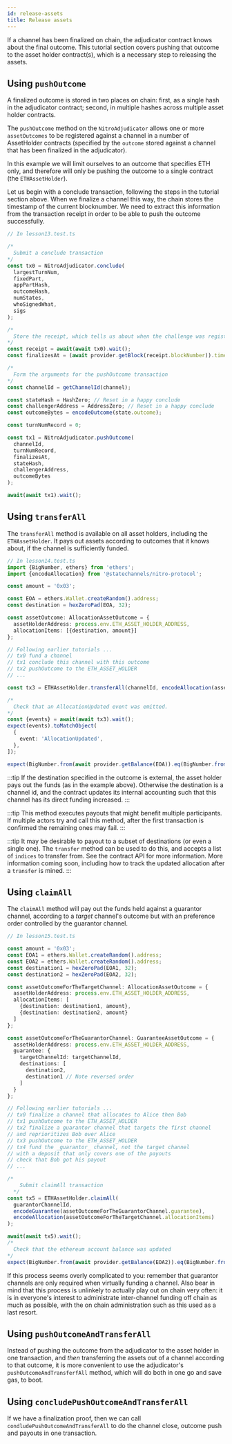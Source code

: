 ```yaml
---
id: release-assets
title: Release assets
---
```


If a channel has been finalized on chain, the adjudicator contract knows about the final outcome. This tutorial section covers pushing that outcome to the asset holder contract(s), which is a necessary step to releasing the assets.

## Using `pushOutcome`

A finalized outcome is stored in two places on chain: first, as a single hash in the adjudicator contract; second, in multiple hashes across multiple asset holder contracts.

The `pushOutcome` method on the `NitroAdjudicator` allows one or more `assetOutcomes` to be registered against a channel in a number of AssetHolder contracts (specified by the `outcome` stored against a channel that has been finalized in the adjudicator).

In this example we will limit ourselves to an outcome that specifies ETH only, and therefore will only be pushing the outcome to a single contract (the `ETHAssetHolder`).

Let us begin with a conclude transaction, following the steps in the tutorial section above. When we finalize a channel this way, the chain stores the timestamp of the current blocknumber. We need to extract this information from the transaction receipt in order to be able to push the outcome successfully.

```typescript
// In lesson13.test.ts

/* 
  Submit a conclude transaction
*/
const tx0 = NitroAdjudicator.conclude(
  largestTurnNum,
  fixedPart,
  appPartHash,
  outcomeHash,
  numStates,
  whoSignedWhat,
  sigs
);

/* 
  Store the receipt, which tells us about when the challenge was registered
*/
const receipt = await(await tx0).wait();
const finalizesAt = (await provider.getBlock(receipt.blockNumber)).timestamp;

/* 
  Form the arguments for the pushOutcome transaction
*/
const channelId = getChannelId(channel);

const stateHash = HashZero; // Reset in a happy conclude
const challengerAddress = AddressZero; // Reset in a happy conclude
const outcomeBytes = encodeOutcome(state.outcome);

const turnNumRecord = 0;

const tx1 = NitroAdjudicator.pushOutcome(
  channelId,
  turnNumRecord,
  finalizesAt,
  stateHash,
  challengerAddress,
  outcomeBytes
);

await(await tx1).wait();
```

## Using `transferAll`

The `transferAll` method is available on all asset holders, including the `ETHAssetHolder`. It pays out assets according to outcomes that it knows about, if the channel is sufficiently funded.

```typescript
// In lesson14.test.ts
import {BigNumber, ethers} from 'ethers';
import {encodeAllocation} from '@statechannels/nitro-protocol';

const amount = '0x03';

const EOA = ethers.Wallet.createRandom().address;
const destination = hexZeroPad(EOA, 32);

const assetOutcome: AllocationAssetOutcome = {
  assetHolderAddress: process.env.ETH_ASSET_HOLDER_ADDRESS,
  allocationItems: [{destination, amount}]
};

// Following earlier tutorials ...
// tx0 fund a channel
// tx1 conclude this channel with this outcome
// tx2 pushOutcome to the ETH_ASSET_HOLDER
// ...

const tx3 = ETHAssetHolder.transferAll(channelId, encodeAllocation(assetOutcome.allocationItems));

/* 
  Check that an AllocationUpdated event was emitted. 
*/
const {events} = await(await tx3).wait();
expect(events).toMatchObject(
  {
    event: 'AllocationUpdated',
  },
]);

expect(BigNumber.from(await provider.getBalance(EOA)).eq(BigNumber.from(amount)));
```

:::tip
If the destination specified in the outcome is external, the asset holder pays out the funds (as in the example above). Otherwise the destination is a channel id, and the contract updates its internal accounting such that this channel has its direct funding increased.
:::

:::tip
This method executes payouts that might benefit multiple participants. If multiple actors try and call this method, after the first transaction is confirmed the remaining ones may fail.
:::

:::tip
It may be desirable to payout to a subset of destinations (or even a single one). The `transfer` method can be used to do this, and accepts a list of `indices` to transfer from. See the contract API for more information. More information coming soon, including how to track the updated allocation after a `transfer` is mined.
:::

## Using `claimAll`

The `claimAll` method will pay out the funds held against a guarantor channel, according to a _target_ channel's outcome but with an preference order controlled by the guarantor channel.

```typescript
// In lesson15.test.ts

const amount = '0x03';
const EOA1 = ethers.Wallet.createRandom().address;
const EOA2 = ethers.Wallet.createRandom().address;
const destination1 = hexZeroPad(EOA1, 32);
const destination2 = hexZeroPad(EOA2, 32);

const assetOutcomeForTheTargetChannel: AllocationAssetOutcome = {
  assetHolderAddress: process.env.ETH_ASSET_HOLDER_ADDRESS,
  allocationItems: [
    {destination: destination1, amount},
    {destination: destination2, amount}
  ]
};

const assetOutcomeForTheGuarantorChannel: GuaranteeAssetOutcome = {
  assetHolderAddress: process.env.ETH_ASSET_HOLDER_ADDRESS,
  guarantee: {
    targetChannelId: targetChannelId,
    destinations: [
      destination2,
      destination1 // Note reversed order
    ]
  }
};

// Following earlier tutorials ...
// tx0 finalize a channel that allocates to Alice then Bob
// tx1 pushOutcome to the ETH_ASSET_HOLDER
// tx2 finalize a guarantor channel that targets the first channel
// and reprioritizes Bob over Alice
// tx3 pushOutcome to the ETH_ASSET_HOLDER
// tx4 fund the _guarantor_ channel, not the target channel
// with a deposit that only covers one of the payouts
// check that Bob got his payout
// ...

/*
    Submit claimAll transaction
  */
const tx5 = ETHAssetHolder.claimAll(
  guarantorChannelId,
  encodeGuarantee(assetOutcomeForTheGuarantorChannel.guarantee),
  encodeAllocation(assetOutcomeForTheTargetChannel.allocationItems)
);

await(await tx5).wait();
/* 
  Check that the ethereum account balance was updated
*/
expect(BigNumber.from(await provider.getBalance(EOA2)).eq(BigNumber.from(amount)));
```

If this process seems overly complicated to you: remember that guarantor channels are only required when virtually funding a channel. Also bear in mind that this process is unlinkely to actually play out on chain very often: it is in everyone's interest to administrate inter-channel funding off chain as much as possible, with the on chain administration such as this used as a last resort.

## Using `pushOutcomeAndTransferAll`

Instead of pushing the outcome from the adjudicator to the asset holder in one transaction, and _then_ transferring the assets out of a channel according to that outcome, it is more convenient to use the adjudicator's `pushOutcomeAndTransferfAll` method, which will do both in one go and save gas, to boot.

## Using `concludePushOutcomeAndTransferAll`

If we have a finalization proof, then we can call `condludePushOutcomeAndTransferAll` to do the channel close, outcome push and payouts in one transaction.
